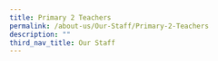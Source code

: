 ```yaml
---
title: Primary 2 Teachers
permalink: /about-us/Our-Staff/Primary-2-Teachers
description: ""
third_nav_title: Our Staff
---
```

